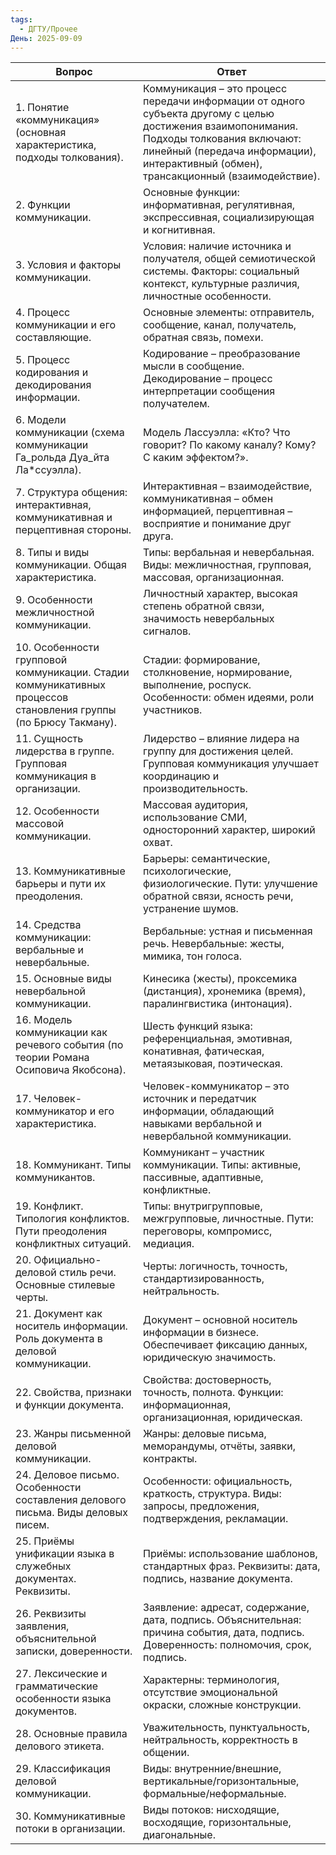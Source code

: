 ```yaml
---
tags:
  - ДГТУ/Прочее
День: 2025-09-09
---
```


| Вопрос                                                                                                          | Ответ                                                                                                                                                                                                                              |
| --------------------------------------------------------------------------------------------------------------- | ---------------------------------------------------------------------------------------------------------------------------------------------------------------------------------------------------------------------------------- |
| 1. Понятие «коммуникация» (основная характеристика, подходы толкования).                                        | Коммуникация – это процесс передачи информации от одного субъекта другому с целью достижения взаимопонимания. Подходы толкования включают: линейный (передача информации), интерактивный (обмен), трансакционный (взаимодействие). |
| 2. Функции коммуникации.                                                                                        | Основные функции: информативная, регулятивная, экспрессивная, социализирующая и когнитивная.                                                                                                                                       |
| 3. Условия и факторы коммуникации.                                                                              | Условия: наличие источника и получателя, общей семиотической системы. Факторы: социальный контекст, культурные различия, личностные особенности.                                                                                   |
| 4. Процесс коммуникации и его составляющие.                                                                     | Основные элементы: отправитель, сообщение, канал, получатель, обратная связь, помехи.                                                                                                                                              |
| 5. Процесс кодирования и декодирования информации.                                                              | Кодирование – преобразование мысли в сообщение. Декодирование – процесс интерпретации сообщения получателем.                                                                                                                       |
| 6. Модели коммуникации (схема коммуникации Га_рольда Дуа_йта Ла*ссуэлла).                                       | Модель Лассуэлла: «Кто? Что говорит? По какому каналу? Кому? С каким эффектом?».                                                                                                                                                   |
| 7. Структура общения: интерактивная, коммуникативная и перцептивная стороны.                                    | Интерактивная – взаимодействие, коммуникативная – обмен информацией, перцептивная – восприятие и понимание друг друга.                                                                                                             |
| 8. Типы и виды коммуникации. Общая характеристика.                                                              | Типы: вербальная и невербальная. Виды: межличностная, групповая, массовая, организационная.                                                                                                                                        |
| 9. Особенности межличностной коммуникации.                                                                      | Личностный характер, высокая степень обратной связи, значимость невербальных сигналов.                                                                                                                                             |
| 10. Особенности групповой коммуникации. Стадии коммуникативных процессов становления группы (по Брюсу Такману). | Стадии: формирование, столкновение, нормирование, выполнение, роспуск. Особенности: обмен идеями, роли участников.                                                                                                                 |
| 11. Сущность лидерства в группе. Групповая коммуникация в организации.                                          | Лидерство – влияние лидера на группу для достижения целей. Групповая коммуникация улучшает координацию и производительность.                                                                                                       |
| 12. Особенности массовой коммуникации.                                                                          | Массовая аудитория, использование СМИ, односторонний характер, широкий охват.                                                                                                                                                      |
| 13. Коммуникативные барьеры и пути их преодоления.                                                              | Барьеры: семантические, психологические, физиологические. Пути: улучшение обратной связи, ясность речи, устранение шумов.                                                                                                          |
| 14. Средства коммуникации: вербальные и невербальные.                                                           | Вербальные: устная и письменная речь. Невербальные: жесты, мимика, тон голоса.                                                                                                                                                     |
| 15. Основные виды невербальной коммуникации.                                                                    | Кинесика (жесты), проксемика (дистанция), хронемика (время), паралингвистика (интонация).                                                                                                                                          |
| 16. Модель коммуникации как речевого события (по теории Романа Осиповича Якобсона).                             | Шесть функций языка: референциальная, эмотивная, конативная, фатическая, метаязыковая, поэтическая.                                                                                                                                |
| 17. Человек-коммуникатор и его характеристика.                                                                  | Человек-коммуникатор – это источник и передатчик информации, обладающий навыками вербальной и невербальной коммуникации.                                                                                                           |
| 18. Коммуникант. Типы коммуникантов.                                                                            | Коммуникант – участник коммуникации. Типы: активные, пассивные, адаптивные, конфликтные.                                                                                                                                           |
| 19. Конфликт. Типология конфликтов. Пути преодоления конфликтных ситуаций.                                      | Типы: внутригрупповые, межгрупповые, личностные. Пути: переговоры, компромисс, медиация.                                                                                                                                           |
| 20. Официально-деловой стиль речи. Основные стилевые черты.                                                     | Черты: логичность, точность, стандартизированность, нейтральность.                                                                                                                                                                 |
| 21. Документ как носитель информации. Роль документа в деловой коммуникации.                                    | Документ – основной носитель информации в бизнесе. Обеспечивает фиксацию данных, юридическую значимость.                                                                                                                           |
| 22. Свойства, признаки и функции документа.                                                                     | Свойства: достоверность, точность, полнота. Функции: информационная, организационная, юридическая.                                                                                                                                 |
| 23. Жанры письменной деловой коммуникации.                                                                      | Жанры: деловые письма, меморандумы, отчёты, заявки, контракты.                                                                                                                                                                     |
| 24. Деловое письмо. Особенности составления делового письма. Виды деловых писем.                                | Особенности: официальность, краткость, структура. Виды: запросы, предложения, подтверждения, рекламации.                                                                                                                           |
| 25. Приёмы унификации языка в служебных документах. Реквизиты.                                                  | Приёмы: использование шаблонов, стандартных фраз. Реквизиты: дата, подпись, название документа.                                                                                                                                    |
| 26. Реквизиты заявления, объяснительной записки, доверенности.                                                  | Заявление: адресат, содержание, дата, подпись. Объяснительная: причина события, дата, подпись. Доверенность: полномочия, срок, подпись.                                                                                            |
| 27. Лексические и грамматические особенности языка документов.                                                  | Характерны: терминология, отсутствие эмоциональной окраски, сложные конструкции.                                                                                                                                                   |
| 28. Основные правила делового этикета.                                                                          | Уважительность, пунктуальность, нейтральность, корректность в общении.                                                                                                                                                             |
| 29. Классификация деловой коммуникации.                                                                         | Виды: внутренние/внешние, вертикальные/горизонтальные, формальные/неформальные.                                                                                                                                                    |
| 30. Коммуникативные потоки в организации.                                                                       | Виды потоков: нисходящие, восходящие, горизонтальные, диагональные.                                                                                                                                                                |
